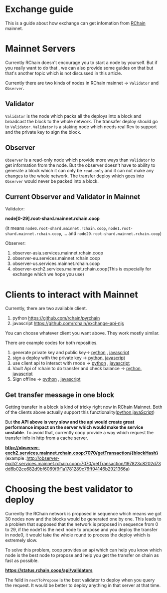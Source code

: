 ﻿# Exchange guide

This is a guide about how exchange can get infomation from [RChain](https://github.com/rchain/rchain) mainnet.


# Mainnet Servers

Currently RChain doesn't encourage you to start a node by yourself. But if you really want to do that , we can also provide some guides on that but that's another topic which is not discussed in this article.

Currently there are two kinds of nodes in RChain mainnet -> `Validator` and `Observer`.

## Validator

`Validator` is the node which packs all the deploys into a block and broadcast the block to the whole network. The transafer deploy should go to `Validator`. `Validator` is a staking node which needs real Rev to support and the private key to sign the block.

## Observer

`Observer` is a read-only node which provide more ways than `Validator` to get information from the node. But the observer doesn't have to ability to generate a block which it can only be `read-only` and it can not make any changes to the whole network. The transfer deploy which goes into `Observer` would never be packed into a block.

## Current Observer and Validator in Mainnet

Validator:

**node[0-29].root-shard.mainnet.rchain.coop**

(it means `node0.root-shard.mainnet.rchain.coop`, `node1.root-shard.mainnet.rchain.coop`, ...  and `node29.root-shard.mainnet.rchain.coop`)

Observer:

1. observer-asia.services.mainnet.rchain.coop
2. observer-eu.services.mainnet.rchain.coop
3. observer-us.services.mainnet.rchain.coop
4. observer-exch2.services.mainnet.rchain.coop(This is especially for exchange which we hope you use)



# Clients to interact with Mainnet

Currently, there are two available client.

1. python https://github.com/rchain/pyrchain
2. javascript https://github.com/rchain/exchange-api-njs

You can choose whatever client you want above. They work mostly similar.

There are example codes for both reposities.
1.  generate private key and public key-> [python](https://github.com/rchain/pyrchain/blob/master/examples/keys_example.py) , [javascript](https://github.com/rchain/exchange-api-njs/blob/master/examples/key_example.js)
2. sign a deploy with the private key -> [python](https://github.com/rchain/pyrchain/blob/master/examples/sign_verify_examples.py), [javascript](https://github.com/rchain/exchange-api-njs/blob/master/examples/sign_and_verify_example.js)
3. use client api to interact with rnode -> [python](https://github.com/rchain/pyrchain/blob/master/examples/grpc_api_example.py) , [javascript](https://github.com/rchain/exchange-api-njs/blob/master/examples/grpc_api_example.js)
4. Vault Api of rchain to do transfer and check balance -> [python](https://github.com/rchain/pyrchain/blob/master/examples/vault_example.py), [javascript](https://github.com/rchain/exchange-api-njs/blob/master/examples/vault_example.js)
5. Sign offline -> [python](https://github.com/rchain/pyrchain/blob/master/examples/transfer_sign_deploy.py) , [javascript](https://github.com/rchain/exchange-api-njs/blob/master/examples/transfer_sign.js)

## Get transfer message in one block

Getting transfer in a block is kind of tricky right now in RChain Mainnet. Both of the clients above actually support this functionality([python](https://github.com/rchain/pyrchain/blob/master/examples/transaction_example.py),[javaScript](https://github.com/rchain/exchange-api-njs/blob/master/examples/transaction_example.js)) 

But **the API above is very slow and the api would create great performance impact on the server which would make the service unstable**. To avoid that, currently coop provide a way which request the transfer info in http from a cache server.

**http://observer-exch2.services.mainnet.rchain.coop:7070/getTransaction/{blockHash}** (example :http://observer-exch2.services.mainnet.rchain.coop:7070/getTransaction/197823c8202d73dd6b02ce682d9bf6069f9f1a1781289c76ff94146b2921366a)

# Choosing the best validator to deploy

Currently the RChain network is proposed in sequence which means we got 30 nodes now and the blocks would be generated one by one. This leads to a problem that supposed that the network is proposed in sequence from 0 to 29, if the node1 is the next node to propose and you deploy the transfer in node0, it would take the whole round to process the deploy which is extremely slow. 

To solve this problem, coop provides an api which can help you know which node is the best node to propose and help you get the transfer on chain as fast as possible.

**https://status.rchain.coop/api/validators**

The feild in `nextToPropose` is the best validator to deploy when you query the request. It would be better to deploy anything in that server at that time.

